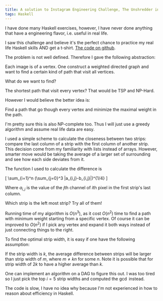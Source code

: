 ```yaml
---
title: A solution to Instagram Engineering Challenge, The Unshredder in Haskell
tags: Haskell
---
```


I have done many Haskell exercises, however, I have never done anything that have a engineering flavor, i.e. useful in real life.

I saw this challenge and believe it's the perfect chance to practice my real life Haskell skills AND get a t-shirt. [The code on github](https://github.com/Mgccl/mgccl-haskell/blob/master/random/unshredder.hs).

The problem is not well defined. Therefore I gave the following abstraction:

Each image is of a vertex. One construct a weighted directed graph and want to find a certain kind of path that visit all vertices.

What do we want to find?

The shortest path that visit every vertex? That would be TSP and NP-Hard.

However I would believe the better idea is:

Find a path that go though every vertex and minimize the maximal weight in the path.

I'm pretty sure this is also NP-complete too. Thus I will just use a greedy algorithm and assume real life data are easy.

I used a simple scheme to calculate the closeness between two strips: compare the last column of a strip with the first column of another strip. This decision come from my familiarity with lists instead of arrays. However, smarter move would be taking the average of a larger set of surrounding and see how each side deviates from it.

The function I used to calculate the difference is 

\[
\sum_{i=1}^n (\sum_{j=0}^3 |a_{i,j}-b_{i,j}|)^{1/4}
\]

Where $a_{i,j}$ is the value of the $j$th channel of $i$th pixel in the first strip's last column.

Which strip is the left most strip? Try all of them!

Running time of my algorithm is $O(n^3)$, as it cost $O(n^2)$ time to find a path with minimum weight starting from a specific vertex. Of course it can be improved to $O(n^2)$ if I pick any vertex and expand it both ways instead of just connecting things to the right.

To find the optimal strip width, it is easy if one have the following assumption:

If the strip width is $k$, the average difference between strips will be larger than strip width of $m$, where $m\neq kn$ for some $n$. Note it is possible that for strip width of $2k$ to have a higher average than $k$.

One can implement an algorithm on a DAG to figure this out. I was too tired so I just pick the top $i=5$ strip widths and computed the $\gcd$ instead.

The code is slow, I have no idea why because I'm not experienced in how to reason about efficiency in Haskell.